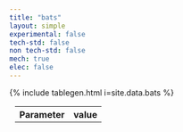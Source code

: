 ```yaml
---
title: "bats"
layout: simple
experimental: false
tech-std: false
non tech-std: false
mech: true
elec: false
---
```


<table style = "margin-left:10px">
  <tr>
    <th> Parameter </th>
    <th> value </th>
  </tr>
  <tr>
     {% include tablegen.html i=site.data.bats %} 
  </tr>
</table>
